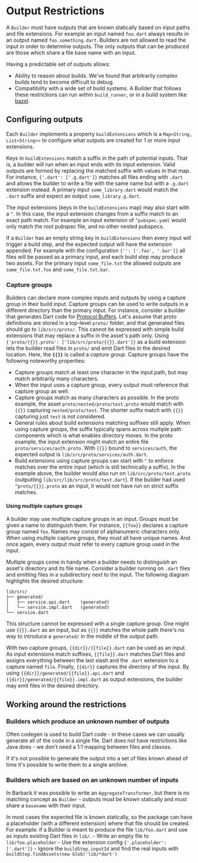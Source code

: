 # Output Restrictions

A `Builder` must have outputs that are known statically based on input paths and
file extensions. For example an input named `foo.dart` always results in an
output named `foo.something.dart`. Builders are not allowed to read the input in
order to determine outputs. The only outputs that can be produced are those
which share a file base name with an input.

Having a predictable set of outputs allows:

-   Ability to reason about builds. We've found that arbitrarily complex builds
    tend to become difficult to debug.
-   Compatibility with a wide set of build systems. A Builder that follows these
    restrictions can run within `build_runner`, or in a build system like
    [bazel](https://bazel.build).

## Configuring outputs

Each `Builder` implements a property `buildExtensions` which is a `Map<String,
List<String>>` to configure what outputs are created for 1 or more input
extensions.

Keys in `buildExtensions` match a suffix in the path of potential inputs. That
is, a builder will run when an input ends with its input extension.
Valid outputs are formed by replacing the matched suffix with values in that
map. For instance, `{'.dart': ['.g.dart']}` matches all files ending with
`.dart` and allows the builder to write a file  with the same name but with a
`.g.dart` extension instead.
A primary input `some_library.dart` would match the `.dart` suffix and expect
an output `some_library.g.dart`.

The input extensions (keys in the `buildExtensions` map) may also start with a
`^`. In this case, the input extension changes from a suffix match to an exact
path match. For example an input extension of `^pubspec.yaml` would only match
the root pubspec file, and no other nested pubspecs.

If a `Builder` has an empty string key in `buildExtensions` then every input
will trigger a build step, and the expected output will have the extension
appended. For example with the configuration `{'': ['.foo', '.bar']}` all files
will be passed as a primary input, and each build step may produce two assets.
For the primary input `some_file.txt` the allowed outputs are
`some_file.txt.foo` and `some_file.txt.bar`.

### Capture groups

Builders can declare more complex inputs and outputs by using a capture group
in their build input. Capture groups can be used to write outputs in a
different directory than the primary input.
For instance, consider a builder that generates Dart code for
[Protocol Buffers][protobuf]. Let's assume that proto definitions are stored in
a top-level `proto/` folder, and that generated files should go to
`lib/src/proto/`. This cannot be expressed with simple build extensions that
may replace a suffix in the asset's path only.
Using `{'proto/{{}}.proto': ['lib/src/proto/{{}}.dart']}` as a build extension
lets the builder read files in `proto/` and emit Dart files in the desired
location. Here, the __`{{}}`__ is called a _capture group_. Capture groups have
the following noteworthy properties:

- Capture groups match at least one character in the input path, but may match
  arbitrarily many characters.
- When the input uses a capture group, every output must reference that capture
  group as well.
- Capture groups match as many characters as possible. In the proto example,
  the asset `proto/nested/proto/test.proto` would match with `{{}}` capturing
  `nested/proto/test`. The shorter suffix match with `{{}}` capturing just
  `test` is not considered.
- General rules about build extensions matching suffixes still apply. When
  using capture groups, the suffix typically spans across multiple path
  components which is what enables directory moves.
  In the proto example, the input extension might match an entire file
  `proto/services/auth.proto`. With `{{}}` bound to `services/auth`, the
  expected output is `lib/src/proto/services/auth.dart`.
- Build extensions using capture groups can start with `^` to enforce matches
  over the entire input (which is still technically a suffix).
  In the example above, the builder would also run on
  `lib/src/proto/test.proto` (outputting `lib/src/lib/src/proto/test.dart`).
  If the builder had used `^proto/{{}}.proto` as an input, it would not have
  run on strict suffix matches.

#### Using multiple capture groups

A builder may use multiple capture groups in an input. Groups must be given a
name to distinguish them. For instance, `{{foo}}` declares a capture group
named `foo`. Names may consist of alphanumeric characters only. When using
multiple capture groups, they must all have unique names. And once again, every
output must refer to every capture group used in the input.

Multiple groups come in handy when a builder needs to distinguish an asset's
directory and its file name. Consider a builder running on `.dart` files and
emitting files in a subdirectory next to the input. The following diagram
highlights the desired structure:

```
lib/src/
├── generated/
│   ├── service.api.dart    (generated)
│   └── service.impl.dart   (generated)
└── service.dart
```

This structure cannot be expressed with a single capture group. One might use
`{{}}.dart` as an input, but as `{{}}` matches the whole path there's no way to
introduce a `generated/` in the middle of the output path.

With two capture groups, `{{dir}}/{{file}}.dart` can be used as an input. As
input extensions match suffixes, `{{file}}.dart` matches Dart files and assigns
everything between the last slash and the `.dart` extension to a capture named
`file`. Finally, `{{dir}}` captures the directory of the input.
By using `{{dir}}/generated/{{file}}.api.dart` and
`{{dir}}/generated/{{file}}.impl.dart` as output extensions, the builder may
emit files in the desired directory.

## Working around the restrictions

### Builders which produce an unknown number of outputs

Often codegen is used to build Dart code - in these cases we can usually
generate all of the code in a single file. Dart does not have restrictions like
Java does - we don't need a 1:1 mapping between files and classes.

If it's not possible to generate the output into a set of files known ahead of
time it's possible to write them to a single archive.

### Builders which are based on an unknown number of inputs

In Barback it was possible to write an `AggregateTransformer`, but there is no
matching concept as `Builder` - outputs must be known statically and must share
a `basename` with their input.

In most cases the expected file is known statically, so the package can have a
placeholder (with a different extension) where that file should be created. For
example: if a Builder is meant to produce the file `lib/foo.dart` and use as
inputs existing Dart files in `lib/`. - Write an empty file to
`lib/foo.placeholder` - Use the extension config `{'.placeholder': ['.dart']}` -
Ignore the `buildStep.inputId` and find the real inputs with
`buildStep.findAssets(new Glob('lib/*dart')`

[protobuf]: https://developers.google.com/protocol-buffers
